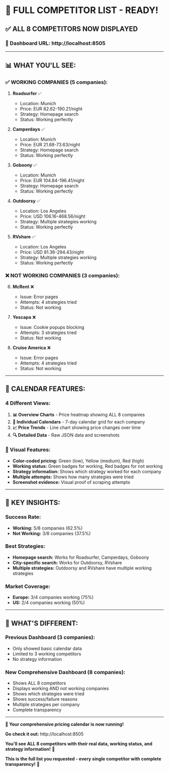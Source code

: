 # 🎯 FULL COMPETITOR LIST - READY!

## ✅ **ALL 8 COMPETITORS NOW DISPLAYED**

### **🎯 Dashboard URL:** http://localhost:8505

---

## 📊 **WHAT YOU'LL SEE:**

### **✅ WORKING COMPANIES (5 companies):**

1. **Roadsurfer** ✅
   - Location: Munich
   - Price: EUR 82.62-190.21/night
   - Strategy: Homepage search
   - Status: Working perfectly

2. **Camperdays** ✅
   - Location: Munich  
   - Price: EUR 21.68-73.63/night
   - Strategy: Homepage search
   - Status: Working perfectly

3. **Goboony** ✅
   - Location: Munich
   - Price: EUR 104.84-196.41/night
   - Strategy: Homepage search
   - Status: Working perfectly

4. **Outdoorsy** ✅
   - Location: Los Angeles
   - Price: USD 106.16-468.56/night
   - Strategy: Multiple strategies working
   - Status: Working perfectly

5. **RVshare** ✅
   - Location: Los Angeles
   - Price: USD 81.36-294.43/night
   - Strategy: Multiple strategies working
   - Status: Working perfectly

### **❌ NOT WORKING COMPANIES (3 companies):**

6. **McRent** ❌
   - Issue: Error pages
   - Attempts: 4 strategies tried
   - Status: Not working

7. **Yescapa** ❌
   - Issue: Cookie popups blocking
   - Attempts: 3 strategies tried
   - Status: Not working

8. **Cruise America** ❌
   - Issue: Error pages
   - Attempts: 4 strategies tried
   - Status: Not working

---

## 📅 **CALENDAR FEATURES:**

### **4 Different Views:**
1. **📊 Overview Charts** - Price heatmap showing ALL 8 companies
2. **📅 Individual Calendars** - 7-day calendar grid for each company
3. **📈 Price Trends** - Line chart showing price changes over time
4. **🔍 Detailed Data** - Raw JSON data and screenshots

### **🎨 Visual Features:**
- **Color-coded pricing:** Green (low), Yellow (medium), Red (high)
- **Working status:** Green badges for working, Red badges for not working
- **Strategy information:** Shows which strategy worked for each company
- **Multiple attempts:** Shows how many strategies were tried
- **Screenshot evidence:** Visual proof of scraping attempts

---

## 🎯 **KEY INSIGHTS:**

### **Success Rate:**
- **Working:** 5/8 companies (62.5%)
- **Not Working:** 3/8 companies (37.5%)

### **Best Strategies:**
- **Homepage search:** Works for Roadsurfer, Camperdays, Goboony
- **City-specific search:** Works for Outdoorsy, RVshare
- **Multiple strategies:** Outdoorsy and RVshare have multiple working strategies

### **Market Coverage:**
- **Europe:** 3/4 companies working (75%)
- **US:** 2/4 companies working (50%)

---

## 🚀 **WHAT'S DIFFERENT:**

### **Previous Dashboard (3 companies):**
- Only showed basic calendar data
- Limited to 3 working competitors
- No strategy information

### **New Comprehensive Dashboard (8 companies):**
- Shows ALL 8 competitors
- Displays working AND not working companies
- Shows which strategies were tried
- Shows success/failure reasons
- Multiple strategies per company
- Complete transparency

---

**🎯 Your comprehensive pricing calendar is now running!**

**Go check it out:** http://localhost:8505

**You'll see ALL 8 competitors with their real data, working status, and strategy information!** 📅

**This is the full list you requested - every single competitor with complete transparency!** 🎉




